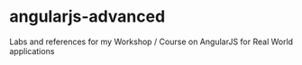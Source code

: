 angularjs-advanced
==================

Labs and references for my Workshop / Course on AngularJS for Real World applications
